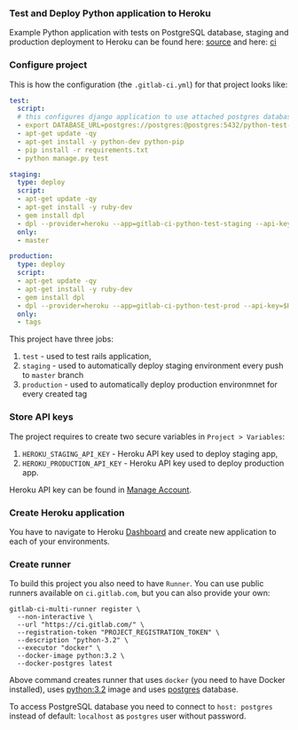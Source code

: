 ### Test and Deploy Python application to Heroku
Example Python application with tests on PostgreSQL database, staging and production deployment to Heroku can be found here:
[source](https://gitlab.com/ayufan/python-getting-started) and here: [ci](https://ci.gitlab.com/projects/4080)

### Configure project
This is how the configuration (the `.gitlab-ci.yml`) for that project looks like:
```yaml
test:
  script:
  # this configures django application to use attached postgres database that is run on `postgres` host
  - export DATABASE_URL=postgres://postgres:@postgres:5432/python-test-app
  - apt-get update -qy
  - apt-get install -y python-dev python-pip
  - pip install -r requirements.txt
  - python manage.py test

staging:
  type: deploy
  script:
  - apt-get update -qy
  - apt-get install -y ruby-dev
  - gem install dpl
  - dpl --provider=heroku --app=gitlab-ci-python-test-staging --api-key=$HEROKU_STAGING_API_KEY
  only:
  - master

production:
  type: deploy
  script:
  - apt-get update -qy
  - apt-get install -y ruby-dev
  - gem install dpl
  - dpl --provider=heroku --app=gitlab-ci-python-test-prod --api-key=$HEROKU_PRODUCTION_API_KEY
  only:
  - tags
```

This project have three jobs:
1. `test` - used to test rails application,
2. `staging` - used to automatically deploy staging environment every push to `master` branch
3. `production` - used to automatically deploy production environmnet for every created tag

### Store API keys
The project requires to create two secure variables in `Project > Variables`:
1. `HEROKU_STAGING_API_KEY` - Heroku API key used to deploy staging app,
2. `HEROKU_PRODUCTION_API_KEY` - Heroku API key used to deploy production app.

Heroku API key can be found in [Manage Account](https://dashboard.heroku.com/account).

### Create Heroku application
You have to navigate to Heroku [Dashboard](https://dashboard.heroku.com/) and create new application to each of your environments.

### Create runner
To build this project you also need to have `Runner`. You can use public runners available on `ci.gitlab.com`, but you can also provide your own:
```
gitlab-ci-multi-runner register \
  --non-interactive \
  --url "https://ci.gitlab.com/" \
  --registration-token "PROJECT_REGISTRATION_TOKEN" \
  --description "python-3.2" \
  --executor "docker" \
  --docker-image python:3.2 \
  --docker-postgres latest
```

Above command creates runner that uses `docker` (you need to have Docker installed), uses [python:3.2](https://registry.hub.docker.com/u/library/python/) image and uses [postgres](https://registry.hub.docker.com/u/library/postgres/) database.

To access PostgreSQL database you need to connect to `host: postgres` instead of default: `localhost` as `postgres` user without password.
